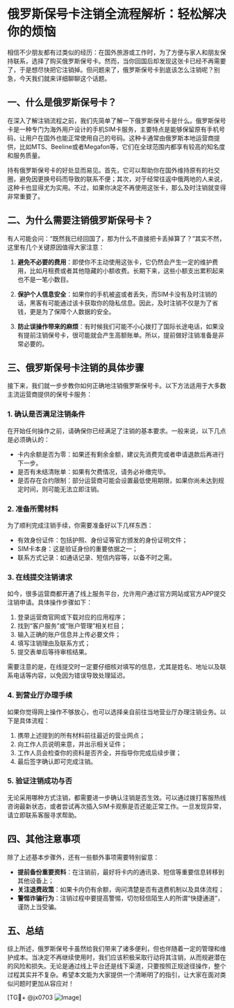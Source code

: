 # 俄罗斯保号卡注销全流程解析：轻松解决你的烦恼

相信不少朋友都有过类似的经历：在国外旅游或工作时，为了方便与家人和朋友保持联系，选择了购买俄罗斯保号卡。然而，当你回国后却发现这张卡已经不再需要了，于是想尽快把它注销掉。但问题来了，俄罗斯保号卡到底该怎么注销呢？别急，今天我们就来详细聊聊这个话题。

## 一、什么是俄罗斯保号卡？

在深入了解注销流程之前，我们先简单了解一下俄罗斯保号卡是什么。俄罗斯保号卡是一种专门为海外用户设计的手机SIM卡服务，主要特点是能够保留原有手机号码，让用户在国外也能正常使用自己的号码。这种卡通常由俄罗斯本地运营商提供，比如MTS、Beeline或者Megafon等，它们在全球范围内都享有较高的知名度和服务质量。

持有俄罗斯保号卡的好处显而易见。首先，它可以帮助你在国外维持原有的社交圈，避免因更换号码而导致的联系不便；其次，对于经常往返中俄两地的人来说，这种卡也显得尤为实用。不过，如果你决定不再使用这张卡，那么及时注销就变得非常重要了。

## 二、为什么需要注销俄罗斯保号卡？

有人可能会问：“既然我已经回国了，那为什么不直接把卡丢掉算了？”其实不然，这里有几个关键原因值得大家注意：

1. **避免不必要的费用**：即使你不主动使用这张卡，它仍然会产生一定的维护费用，比如月租费或者其他隐藏的小额收费。长期下来，这些小额支出累积起来也不是一笔小数目。
   
2. **保护个人信息安全**：如果你的手机被盗或者丢失，而SIM卡没有及时注销的话，黑客有可能通过该卡获取你的隐私信息。因此，及时注销不仅是为了省钱，更是为了保障个人数据的安全。

3. **防止误操作带来的麻烦**：有时候我们可能不小心拨打了国际长途电话，如果没有提前注销保号卡，很可能就会产生高额账单。所以，提前做好注销准备是非常必要的。

## 三、俄罗斯保号卡注销的具体步骤

接下来，我们就一步步教你如何正确地注销俄罗斯保号卡。以下方法适用于大多数主流运营商提供的保号卡服务：

### 1. 确认是否满足注销条件

在开始任何操作之前，请确保你已经满足了注销的基本要求。一般来说，以下几点是必须确认的：

- 卡内余额是否为零：如果还有剩余金额，建议先消费完或者申请退款后再进行下一步。
- 是否有未结清账单：如果有欠费情况，请务必补缴完毕。
- 是否存在合约限制：部分运营商可能会设置最低使用期限，如果你尚未达到规定时间，则可能无法立即注销。

### 2. 准备所需材料

为了顺利完成注销手续，你需要准备好以下几样东西：

- 有效身份证件：包括护照、身份证等官方颁发的身份证明文件；
- SIM卡本身：这是验证身份的重要依据之一；
- 联系方式记录：如通话记录、短信内容等，以备不时之需。

### 3. 在线提交注销请求

如今，很多运营商都开通了线上服务平台，允许用户通过官方网站或官方APP提交注销申请。具体操作步骤如下：

1. 登录运营商官网或下载对应的应用程序；
2. 找到“客户服务”或“账户管理”相关栏目；
3. 输入正确的账户信息并上传必要文件；
4. 填写注销理由及联系方式；
5. 提交表单后等待审核结果。

需要注意的是，在线提交时一定要仔细核对填写的信息，尤其是姓名、地址以及联系电话等内容，以免因为错误导致处理延迟。

### 4. 到营业厅办理手续

如果你觉得网上操作不够放心，也可以选择亲自前往当地营业厅办理注销业务。以下是具体流程：

1. 携带上述提到的所有材料前往最近的营业网点；
2. 向工作人员说明来意，并出示相关证件；
3. 工作人员会检查你的资料是否齐全，并指导你完成后续步骤；
4. 最后签字确认即可完成注销。

### 5. 验证注销成功与否

无论采用哪种方式注销，都需要进一步确认注销是否生效。可以通过拨打客服热线咨询最新状态，或者尝试再次插入SIM卡观察是否还能正常工作。一旦发现异常，请立即联系客服寻求帮助。

## 四、其他注意事项

除了上述基本步骤外，还有一些额外事项需要特别留意：

- **提前备份重要资料**：在注销前，最好将卡内的通讯录、短信等重要信息转移到其他设备上；
- **关注退费政策**：如果卡内仍有余额，询问清楚是否有退费机制以及具体流程；
- **警惕诈骗行为**：注销过程中要提高警惕，切勿轻信陌生人的所谓“快捷通道”，谨防上当受骗。

## 五、总结

综上所述，俄罗斯保号卡虽然给我们带来了诸多便利，但也伴随着一定的管理和维护成本。当决定不再继续使用时，我们应该积极采取行动将其注销，从而规避潜在的风险和损失。无论是通过线上平台还是线下渠道，只要按照正规途径操作，整个过程其实并不复杂。希望本文能为大家提供一个清晰明了的指引，让大家在面对类似问题时更加从容应对！

[TG💪+ @jx0703 ![Image](https://github.com/user-attachments/assets/dbca1d08-cadb-493c-b0ec-ad6f7a83f270)]